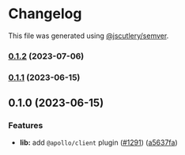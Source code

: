 # Changelog

This file was generated using [@jscutlery/semver](https://github.com/jscutlery/semver).

### [0.1.2](https://github.com/infinitered/reactotron/compare/reactotron-@apollo/client@0.1.1...reactotron-@apollo/client@0.1.2) (2023-07-06)

### [0.1.1](https://github.com/infinitered/reactotron/compare/reactotron-@apollo/client@0.1.0...reactotron-@apollo/client@0.1.1) (2023-06-15)

## 0.1.0 (2023-06-15)


### Features

* **lib:** add `@apollo/client` plugin ([#1291](https://github.com/infinitered/reactotron/issues/1291)) ([a5637fa](https://github.com/infinitered/reactotron/commit/a5637fae2a3eabcea27cc491d13d0174c46be9e9))
